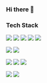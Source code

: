 ### Hi there 👋

### Tech Stack
<img src="https://img.shields.io/badge/JavaScript-F7DF1E?style=flat-square&logo=JavaScript&logoColor=white"/> <img src="https://img.shields.io/badge/Java-007396?style=flat-square&logo=Java&logoColor=white"/> <img src="https://img.shields.io/badge/Python-3776AB?style=flat-square&logo=Python&logoColor=white"/> <img src="https://img.shields.io/badge/TypeScript-3178C6?style=flat-square&logo=TypeScript&logoColor=white"/> <img src="https://img.shields.io/badge/PHP-777BB4?style=flat-square&logo=PHP&logoColor=white"/>

<img src="https://img.shields.io/badge/Elasticsearch-005571?style=flat-square&logo=Elasticsearch&logoColor=white"/> <img src="https://img.shields.io/badge/MySQL-4479A1?style=flat-square&logo=MySQL&logoColor=white"/> 

<img src="https://img.shields.io/badge/Spring-6DB33F?style=flat-square&logo=Spring&logoColor=white"/> <img src="https://img.shields.io/badge/Flask-000000?style=flat-square&logo=Flask&logoColor=white"/> <img src="https://img.shields.io/badge/jQuery-0769AD?style=flat-square&logo=jQuery&logoColor=white"/>

<img src="https://img.shields.io/badge/Git-F05032?style=flat-square&logo=Git&logoColor=white"/> <img src="https://img.shields.io/badge/Linux-FCC624?style=flat-square&logo=Linux&logoColor=white"/>


